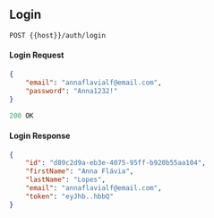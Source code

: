 ## Login
```
POST {{host}}/auth/login
```

#### Login Request
```json
{
    "email": "annaflavialf@email.com",
    "password": "Anna1232!"
}
```

```js
200 OK
```

#### Login Response

```json
{
    "id": "d89c2d9a-eb3e-4075-95ff-b920b55aa104",
    "firstName": "Anna Flávia",
    "lastName": "Lopes",
    "email": "annaflavialf@email.com",
    "token": "eyJhb..hbbQ"
}
````

